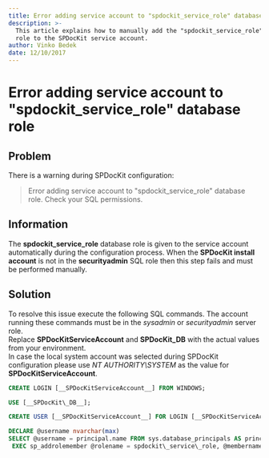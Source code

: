 ```yaml
---
title: Error adding service account to "spdockit_service_role" database role.
description: >-
  This article explains how to manually add the "spdockit_service_role" database
  role to the SPDocKit service account.
author: Vinko Bedek
date: 12/10/2017
---
```


# Error adding service account to "spdockit\_service\_role" database role

## Problem

There is a warning during SPDocKit configuration:

> Error adding service account to "spdockit\_service\_role" database role. Check your SQL permissions.

## Information

The **spdockit\_service\_role** database role is given to the service account automatically during the configuration process. When the **SPDocKit install account** is not in the **securityadmin** SQL role then this step fails and must be performed manually.

## Solution

To resolve this issue execute the following SQL commands. The account running these commands must be in the _sysadmin_ or _securityadmin_ server role.  
Replace **SPDocKitServiceAccount** and **SPDocKit\_DB** with the actual values from your environment.  
In case the local system account was selected during SPDocKit configuration please use _NT AUTHORITY\SYSTEM_ as the value for **SPDocKitServiceAccount**.

```sql
CREATE LOGIN [__SPDocKitServiceAccount__] FROM WINDOWS;

USE [__SPDocKit\_DB__];  

CREATE USER [__SPDocKitServiceAccount__] FOR LOGIN [__SPDocKitServiceAccount__] WITH DEFAULT_SCHEMA=[__SPDocKitServiceAccount__];

DECLARE @username nvarchar(max)  
SELECT @username = principal.name FROM sys.database_principals AS principal WHERE sid=SUSER_SID('__SPDocKitServiceAccount__')  
 EXEC sp_addrolemember @rolename = spdockit\_service\_role, @membername = @username
```

